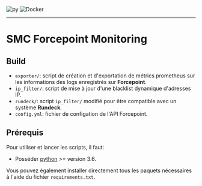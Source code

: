 ![py](https://img.shields.io/badge/python-3.10-green?style=for-the-badge) ![Docker](https://img.shields.io/badge/docker-%230db7ed.svg?style=for-the-badge&logo=docker&logoColor=white)

---

# SMC Forcepoint Monitoring

## Build

- `exporter/`: script de création et d'exportation de métrics prometheus sur les informations des logs enregistrés sur **Forcepoint**.
- `ip_filter/`: script de mise à jour d'une blacklist dynamique d'adresses IP.
- `rundeck/`: script `ip_filter/` modifié pour être compatible avec un système **Rundeck**.
- `config.yml`: fichier de configation de l'API Forcepoint.

## Prérequis

Pour utiliser et lancer les scripts, il faut:

* Posséder [python](https://www.python.org/downloads/) >= version 3.6.

Vous pouvez également installer directement tous les paquets nécessaires à l'aide du fichier `requirements.txt`.
